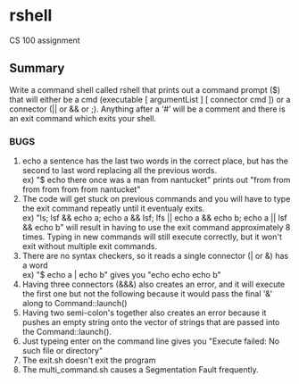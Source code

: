 



# rshell
CS 100 assignment

## Summary

Write a command shell called rshell that prints out a command prompt ($)  that will either be a cmd (executable [ argumentList ] [ connector cmd ]) or a connector (|| or && or ;). Anything after a ‘#’ will be a comment and there is an exit command which exits your shell.

### BUGS
1. echo a sentence has the last two words in the correct place, but has the second to last word replacing all the previous words. <br /> ex) "$ echo there once was a man from nantucket" prints out "from from from from from from nantucket"
2. The code will get stuck on previous commands and you will have to type the exit command repeatly until it eventualy exits. <br /> ex) "ls; lsf && echo a; echo a && lsf; lfs || echo a && echo b; echo a || lsf && echo b"
will result in having to use the exit command approximately 8 times. Typing in new commands will still execute correctly, but it won't exit without multiple exit commands.
3. There are no syntax checkers, so it reads a single connector (| or &) has a word  <br /> ex) "$ echo a | echo b" gives you "echo echo echo b" 
4. Having three connectors (&&&) also creates an error, and it will execute the first one but not the following because it would pass the final '&' along to Command::launch()
5. Having two semi-colon's together also creates an error because it pushes an empty string onto the vector of strings that are passed into the Command::launch().
6. Just typeing enter on the command line gives you "Execute failed: No such file or directory"
7. The exit.sh doesn't exit the program
8. The multi_command.sh causes a Segmentation Fault frequently.
